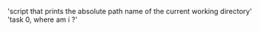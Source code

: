 'script that prints the absolute path name of the current working directory'
'task 0, where am i ?'
